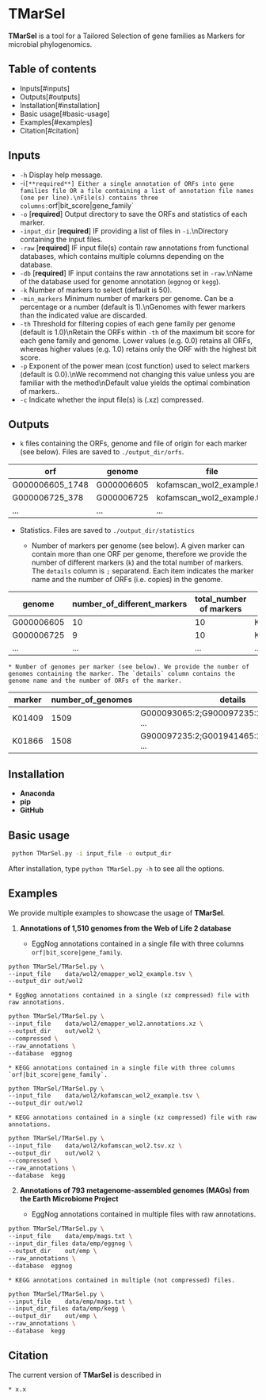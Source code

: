 # TMarSel

**TMarSel** is a tool for a Tailored Selection of gene families as Markers for microbial phylogenomics.

## Table of contents

* Inputs[#inputs]
* Outputs[#outputs]
* Installation[#installation]
* Basic usage[#basic-usage]
* Examples[#examples]
* Citation[#citation]

## Inputs

* `-h` Display help message.
* -i` [**required**] Either a single annotation of ORFs into gene families file OR a file containing a list of annotation file names (one per line).\nFile(s) contains three columns: `orf|bit_score|gene_family`
* `-o` [**required**] Output directory to save the ORFs and statistics of each marker.
* `-input_dir` [**required**] IF providing a list of files in `-i`.\nDirectory containing the input files.
* `-raw` [**required**] IF input file(s) contain raw annotations from functional databases, which contains multiple columns depending on the database.
* `-db` [**required**] IF input contains the raw annotations set in `-raw`.\nName of the database used for genome annotation (`eggnog` or `kegg`).
* `-k` Number of markers to select (default is 50).
* `-min_markers` Minimum number of markers per genome. Can be a percentage or a number (default is 1).\nGenomes with fewer markers than the indicated value are discarded.
* `-th` Threshold for filtering copies of each gene family per genome (default is 1.0)\nRetain the ORFs within `-th` of the maximum bit score for each gene family and genome. Lower values (e.g. 0.0) retains all ORFs, whereas higher values (e.g. 1.0) retains only the ORF with the highest bit score.
* `-p` Exponent of the power mean (cost function) used to select markers (default is 0.0).\nWe recommend not changing this value unless you are familiar with the method\nDefault value yields the optimal combination of markers..
* `-c` Indicate whether the input file(s) is (.xz) compressed.

## Outputs

* `k` files containing the ORFs, genome and file of origin for each marker (see below). Files are saved to `./output_dir/orfs`. 

| orf | genome | file |
| --- | --- | --- |
| G000006605_1748 | G000006605 | kofamscan_wol2_example.tsv |
| G000006725_378 | G000006725 | kofamscan_wol2_example.tsv |
| ... | ... | ... |

* Statistics. Files are saved to `./output_dir/statistics`

    * Number of markers per genome (see below). A given marker can contain more than one ORF per genome, therefore we provide the number of different markers (`k`) and the total number of markers. The `details` column is `;` separatend. Each item indicates the marker name and the number of ORFs (i.e. copies) in the genome.

| genome | number_of_different_markers | total_number of markers | details |
| --- | --- | --- | --- |
| G000006605 | 10 | 10 | K01889:1;K01866:1;K01872:1;K02600:1;K01867:1;K07497:1;K01409:1;K02982:1;K02358:1;K02867:1 |
| G000006725 | 9 | 10 | K02358:2;K01872:1;K01866:1;K02600:1;K01867:1;K01409:1;K01889:1;K02982:1;K02867:1
| ... | ... | ... | ... |

    * Number of genomes per marker (see below). We provide the number of genomes containing the marker. The `details` column contains the genome name and the number of ORFs of the marker.

| marker | number_of_genomes | details |
| --- | --- | --- |
| K01409 | 1509 | G000093065:2;G900097235:2;G002074035:2; ... |
| K01866 | 1508 | G900097235:2;G001941465:2;G000006605:1; ... |

## Installation

* **Anaconda**
* **pip**
* **GitHub**

## Basic usage

```bash
 python TMarSel.py -i input_file -o output_dir
```

After installation, type `python TMarSel.py -h` to see all the options.

## Examples

We provide multiple examples to showcase the usage of **TMarSel**.

1. **Annotations of 1,510 genomes from the Web of Life 2 database**

    * EggNog annotations contained in a single file with three columns `orf|bit_score|gene_family`.

```bash
python TMarSel/TMarSel.py \
--input_file    data/wol2/emapper_wol2_example.tsv \
--output_dir out/wol2 
```

    * EggNog annotations contained in a single (xz compressed) file with raw annotations.

```bash
python TMarSel/TMarSel.py \
--input_file    data/wol2/emapper_wol2.annotations.xz \
--output_dir    out/wol2 \
--compressed \
--raw_annotations \
--database  eggnog
```
    * KEGG annotations contained in a single file with three columns `orf|bit_score|gene_family`.

```bash
python TMarSel/TMarSel.py \
--input_file    data/wol2/kofamscan_wol2_example.tsv \
--output_dir out/wol2 
```
    * KEGG annotations contained in a single (xz compressed) file with raw annotations.

```bash
python TMarSel/TMarSel.py \
--input_file    data/wol2/kofamscan_wol2.tsv.xz \
--output_dir    out/wol2 \
--compressed \
--raw_annotations \
--database  kegg
```

2. **Annotations of 793 metagenome-assembled genomes (MAGs) from the Earth Microbiome Project**

    * EggNog annotations contained in multiple files with raw annotations.

```bash
python TMarSel/TMarSel.py \
--input_file    data/emp/mags.txt \
--input_dir_files data/emp/eggnog \
--output_dir    out/emp \
--raw_annotations \
--database  eggnog
```

    * KEGG annotations contained in multiple (not compressed) files.

```bash
python TMarSel/TMarSel.py \
--input_file    data/emp/mags.txt \
--input_dir_files data/emp/kegg \
--output_dir    out/emp \
--raw_annotations \
--database  kegg
```


## Citation

The current version of **TMarSel** is described in 

    * x.x
